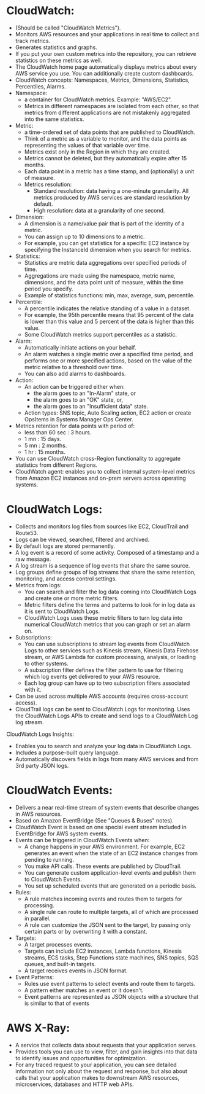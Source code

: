 # CloudWatch:
- (Should be called "CloudWatch Metrics").
- Monitors AWS resources and your applications in real time to collect and track metrics. 
- Generates statistics and graphs.
- If you put your own custom metrics into the repository, you can retrieve statistics on these metrics as well. 
- The CloudWatch home page automatically displays metrics about every AWS service you use. You can additionally create custom dashboards. 
- CloudWatch concepts: Namespaces, Metrics, Dimensions, Statistics, Percentiles, Alarms.
- Namespace: 
	- a container for CloudWatch metrics. Example: "AWS/EC2".
	- Metrics in different namespaces are isolated from each other, so that metrics from different applications are not mistakenly aggregated into the same statistics. 
- Metric: 
	- a time-ordered set of data points that are published to CloudWatch. 
	- Think of a metric as a variable to monitor, and the data points as representing the values of that variable over time. 
	- Metrics exist only in the Region in which they are created. 
	- Metrics cannot be deleted, but they automatically expire after 15 months.
	- Each data point in a metric has a time stamp, and (optionally) a unit of measure.
	- Metrics resolution:
		- Standard resolution: data having a one-minute granularity. All metrics produced by AWS services are standard resolution by default. 
		- High resolution: data at a granularity of one second.
- Dimension:
	- A dimension is a name/value pair that is part of the identity of a metric.
	- You can assign up to 10 dimensions to a metric. 
	- For example, you can get statistics for a specific EC2 instance by specifying the InstanceId dimension when you search for metrics. 
- Statistics:
	- Statistics are metric data aggregations over specified periods of time. 
	- Aggregations are made using the namespace, metric name, dimensions, and the data point unit of measure, within the time period you specify. 
	- Example of statistics functions: min, max, average, sum, percentile.
- Percentile:
	- A percentile indicates the relative standing of a value in a dataset.
	- For example, the 95th percentile means that 95 percent of the data is lower than this value and 5 percent of the data is higher than this value. 
	- Some CloudWatch metrics support percentiles as a statistic. 
- Alarm:
	- Automatically initiate actions on your behalf. 
	- An alarm watches a single metric over a specified time period, and performs one or more specified actions, based on the value of the metric relative to a threshold over time. 
	- You can also add alarms to dashboards. 
- Action:
	- An action can be triggered either when:
		- the alarm goes to an "In-Alarm" state, or
		- the alarm goes to an "OK" state, or,
		- the alarm goes to an "Insufficient data" state.
	- Action types: SNS topic, Auto Scaling action, EC2 action or create OpsItems in Systems Manager Ops Center.
- Metrics retention for data points with period of:
	- less than 60 sec : 3 hours.
	- 1 mn : 15 days.
	- 5 mn : 2 months.
	- 1 hr : 15 months.
- You can use CloudWatch cross-Region functionality to aggregate statistics from different Regions. 
- CloudWatch agent: enables you to collect internal system-level metrics from Amazon EC2 instances and on-prem servers across operating systems. 



# CloudWatch Logs:
- Collects and monitors log files from sources like EC2, CloudTrail and Route53.
- Logs can be viewed, searched, filtered and archived.
- By default logs are stored permanently.
- A log event is a record of some activity. Composed of a timestamp and a raw message.
- A log stream is a sequence of log events that share the same source. 
- Log groups define groups of log streams that share the same retention, monitoring, and access control settings.
- Metrics from logs:
	- You can search and filter the log data coming into CloudWatch Logs and create one or more metric filters.
	- Metric filters define the terms and patterns to look for in log data as it is sent to CloudWatch Logs. 
	- CloudWatch Logs uses these metric filters to turn log data into numerical CloudWatch metrics that you can graph or set an alarm on.
- Subscriptions:
	- You can use subscriptions to stream log events from CloudWatch Logs to other services such as Kinesis stream, Kinesis Data Firehose stream, or AWS Lambda for custom processing, analysis, or loading to other systems. 
	- A subscription filter defines the filter pattern to use for filtering which log events get delivered to your AWS resource.
	- Each log group can have up to two subscription filters associated with it.
- Can be used across multiple AWS accounts (requires cross-account access).
- CloudTrail logs can be sent to CloudWatch Logs for monitoring. Uses the CloudWatch Logs APIs to create and send logs to a CloudWatch Log log stream. 

CloudWatch Logs Insights:
- Enables you to search and analyze your log data in CloudWatch Logs.
- Includes a purpose-built query language.
- Automatically discovers fields in logs from many AWS services and from 3rd party JSON logs.



# CloudWatch Events:
- Delivers a near real-time stream of system events that describe changes in AWS resources.
- Based on Amazon EventBridge (See "Queues & Buses" notes).
- CloudWatch Event is based on one special event stream included in EventBridge for AWS system events.
- Events can be triggered in CloudWatch Events when:
	- A change happens in your AWS environment. For example, EC2 generates an event when the state of an EC2 instance changes from pending to running.
	- You make API calls. These events are published by CloudTrail. 
	- You can generate custom application-level events and publish them to CloudWatch Events. 
	- You set up scheduled events that are generated on a periodic basis.
- Rules:
	- A rule matches incoming events and routes them to targets for processing.
	- A single rule can route to multiple targets, all of which are processed in parallel.
	- A rule can customize the JSON sent to the target, by passing only certain parts or by overwriting it with a constant.
- Targets:
	- A target processes events. 
	- Targets can include EC2 instances, Lambda functions, Kinesis streams, ECS tasks, Step Functions state machines, SNS topics, SQS queues, and built-in targets.
	- A target receives events in JSON format. 
- Event Patterns:
	- Rules use event patterns to select events and route them to targets. 
	- A pattern either matches an event or it doesn't.
	- Event patterns are represented as JSON objects with a structure that is similar to that of events


# AWS X-Ray:
- A service that collects data about requests that your application serves.
- Provides tools you can use to view, filter, and gain insights into that data to identify issues and opportunities for optimization.
- For any traced request to your application, you can see detailed information not only about the request and response, but also about calls that your application makes to downstream AWS resources, microservices, databases and HTTP web APIs. 
